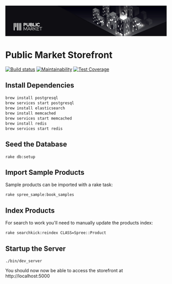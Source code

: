 ![Public Market Banner](.github/public_market_foundation_banner.jpg)

# Public Market Storefront

[![Build status](https://gitlab.com/publicmarket/public-market-storefront/badges/master/pipeline.svg)](https://gitlab.com/publicmarket/public-market-storefront/commits/master)
[![Maintainability](https://api.codeclimate.com/v1/badges/8dd78c5be9a44e9ead13/maintainability)](https://codeclimate.com/github/abundance-labs/public-market-storefront/maintainability)
[![Test Coverage](https://api.codeclimate.com/v1/badges/8dd78c5be9a44e9ead13/test_coverage)](https://codeclimate.com/github/abundance-labs/public-market-storefront/test_coverage)

## Install Dependencies

```shell
brew install postgresql
brew services start postgresql
brew install elasticsearch
brew install memcached
brew services start memcached
brew install redis
brew services start redis
```

## Seed the Database

```shell
rake db:setup
```

## Import Sample Products

Sample products can be imported with a rake task:

```shell
rake spree_sample:book_samples
```

## Index Products

For search to work you'll need to manually update the products index:

```shell
rake searchkick:reindex CLASS=Spree::Product
```

## Startup the Server

```shell
./bin/dev_server
```

You should now now be able to access the storefront at http://localhost:5000

